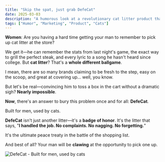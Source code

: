 ```yaml
---
title: "Skip the spat, just grab DefeCat"
date: 2025-03-03
description: "A humorous look at a revolutionary cat litter product that solves the age-old problem of getting men to remember to buy cat litter."
tags: ["Humor", "Marketing", "Product", "Cats"]
---
```


**Women**: Are you having a hard time getting your man to remember to pick up cat litter at the store?

We get it—he can remember the stats from last night's game, the exact way to grill the perfect steak, and every lyric to a song he hasn't heard since college. But **cat litter**? That's a **whole different ballgame**.

I mean, there are so many brands claiming to be fresh to the step, easy on the scoop, and great at covering up… well, you know.

But let's be real—convincing him to toss a box in the cart without a dramatic sigh? **Nearly impossible**.

**Now**, there's an answer to bury this problem once and for all: **DefeCat**.

Built for men, used by cats.

**DefeCat** isn't just another litter—it's a **badge of honor**. It's the litter that says, "**I handled the job. No complaints. No nagging. No forgetting.**"

It's the ultimate peace treaty in the battle of the shopping list.

And best of all? Your man will be **clawing** at the opportunity to pick one up.

![DefeCat - Built for men, used by cats](/images/defecat.jpg)

